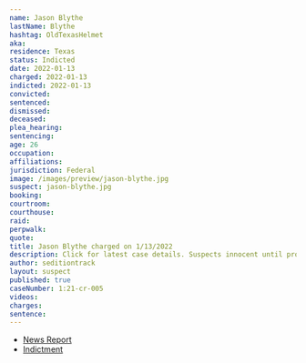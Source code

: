 ```yaml
---
name: Jason Blythe
lastName: Blythe
hashtag: OldTexasHelmet
aka:
residence: Texas
status: Indicted
date: 2022-01-13
charged: 2022-01-13
indicted: 2022-01-13
convicted:
sentenced:
dismissed:
deceased:
plea_hearing:
sentencing:
age: 26
occupation:
affiliations:
jurisdiction: Federal
image: /images/preview/jason-blythe.jpg
suspect: jason-blythe.jpg
booking:
courtroom:
courthouse:
raid:
perpwalk:
quote:
title: Jason Blythe charged on 1/13/2022
description: Click for latest case details. Suspects innocent until proven guilty.
author: seditiontrack
layout: suspect
published: true
caseNumber: 1:21-cr-005
videos:
charges:
sentence:
---
```

- [News Report](https://www.fox4news.com/news/fort-worth-man-charged-for-injuring-officers-during-capitol-riot)
- [Indictment](https://www.justice.gov/usao-dc/case-multi-defendant/file/1481481/download)

